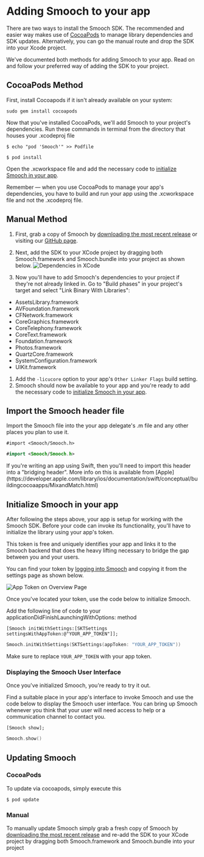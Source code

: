 # Adding Smooch to your app

There are two ways to install the Smooch SDK. The recommended and easier way makes use of [CocoaPods](http://cocoapods.org) to manage library dependencies and SDK updates. Alternatively, you can go the manual route and drop the SDK into your Xcode project.

We've documented both methods for adding Smooch to your app. Read on and follow your preferred way of adding the SDK to your project.

## CocoaPods Method

First, install Cocoapods if it isn't already available on your system: 

```
sudo gem install cocoapods
```

Now that you've installed CocoaPods, we'll add Smooch to your project's dependencies. Run these commands in terminal from the directory that houses your .xcodeproj file

```
$ echo "pod 'Smooch'" >> Podfile
```

```
$ pod install
```

Open the .xcworkspace file and add the necessary code to [initialize Smooch in your app](#import-the-smooch-header-file). 

<aside class="notice">
Remember — when you use CocoaPods to manage your app's dependencies, you have to build and run your app using the .xcworkspace file and not the .xcodeproj file.
</aside>

## Manual Method

1. First, grab a copy of Smooch by [downloading the most recent release](https://github.com/smooch/smooch-ios/archive/master.zip) or visiting our [GitHub page](https://github.com/smooch/smooch-ios).

1. Next, add the SDK to your XCode project by dragging both Smooch.framework and Smooch.bundle into your project as shown below.
![Dependencies in XCode](/images/dependencies.png)

1. Now you'll have to add Smooch's dependencies to your project if they're not already linked in. Go to "Build phases" in your project's target and select "Link Binary With Libraries":
 * AssetsLibrary.framework
 * AVFoundation.framework
 * CFNetwork.framework
 * CoreGraphics.framework
 * CoreTelephony.framework
 * CoreText.framework
 * Foundation.framework
 * Photos.framework
 * QuartzCore.framework
 * SystemConfiguration.framework
 * UIKit.framework
1. Add the `-licucore` option to your app's `Other Linker Flags` build setting.
1. Smooch should now be available to your app and you're ready to add the necessary code to [initialize Smooch in your app](#initialize-smooch-in-your-app).

## Import the Smooch header file

Import the Smooch file into the your app delegate's .m file and any other places you plan to use it.

```objective_c
#import <Smooch/Smooch.h>
```
```swift
#import <Smooch/Smooch.h>
```

<aside class="notice">
If you're writing an app using Swift, then you'll need to import this header into a "bridging header". More info on this is available from [Apple](https://developer.apple.com/library/ios/documentation/swift/conceptual/buildingcocoaapps/MixandMatch.html)
</aside>

## Initialize Smooch in your app


After following the steps above, your app is setup for working with the Smooch SDK. Before your code can invoke its functionality, you'll have to initialize the library using your app's token.

This token is free and uniquely identifies your app and links it to the Smooch backend that does the heavy lifting necessary to bridge the gap between you and your users.

You can find your token by [logging into Smooch](https://app.smooch.io) and copying it from the settings page as shown below.

![App Token on Overview Page](/images/apptoken.png)

Once you've located your token, use the code below to initialize Smooch.


Add the following line of code to your applicationDidFinishLaunchingWithOptions: method

```objective_c
[Smooch initWithSettings:[SKTSettings settingsWithAppToken:@"YOUR_APP_TOKEN"]];
```
```swift
Smooch.initWithSettings(SKTSettings(appToken: "YOUR_APP_TOKEN"))
```

Make sure to replace `YOUR_APP_TOKEN` with your app token.

### Displaying the Smooch User Interface

Once you've initialized Smooch, you're ready to try it out. 

Find a suitable place in your app's interface to invoke Smooch and use the code below to display the Smooch user interface. You can bring up Smooch whenever you think that your user will need access to help or a communication channel to contact you.

```objective_c
[Smooch show];
```
```swift
Smooch.show()
```

## Updating Smooch

### CocoaPods

To update via cocoapods, simply execute this

```
$ pod update
```

### Manual

To manually update Smooch simply grab a fresh copy of Smooch by [downloading the most recent release](https://github.com/smooch/smooch-ios/archive/master.zip) and re-add the SDK to your XCode project by dragging both Smooch.framework and Smooch.bundle into your project